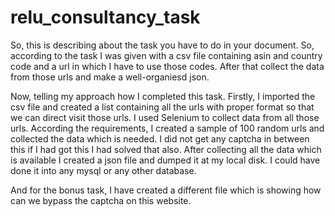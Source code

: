 # relu_consultancy_task

So, this is describing about the task you have to do in your document. So, according to the task I was given with a csv file containing asin and country code and a url in which I have to use those codes. After that collect the data from those urls and make a well-organiesd json. 

Now, telling my approach how I completed this task. Firstly, I imported the csv file and created a list containing all the urls with proper format so that we can direct visit those urls. 
I used Selenium to collect data from all those urls. According the requirements, I created a sample of 100 random urls and collected the data which is needed. I did not get any captcha in between this if I had got this I had solved that also. 
After collecting all the data which is available I created a json file and dumped it at my local disk. I could have done it into any mysql or any other database. 

And for the bonus task, I have created a different file which is showing how can we bypass the captcha on this website. 
